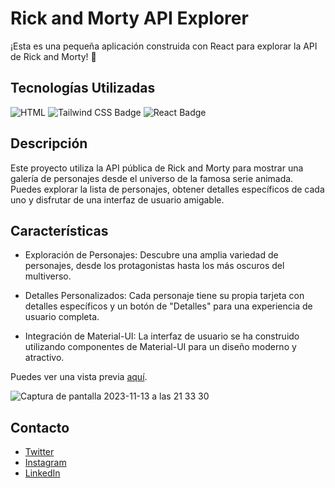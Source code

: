# Rick and Morty API Explorer

¡Esta es una pequeña aplicación construida con React para explorar la API de Rick and Morty! 🚀

## Tecnologías Utilizadas

![HTML](https://img.shields.io/badge/-HTML-ff4500?style=flat&logo=html5&logoColor=white)
![Tailwind CSS Badge](https://img.shields.io/badge/-Tailwind_CSS-38B2AC?style=flat&logo=tailwind-css&logoColor=white)
![React Badge](https://img.shields.io/badge/-React-61DAFB?style=flat&logo=react&logoColor=white)

## Descripción

Este proyecto utiliza la API pública de Rick and Morty para mostrar una galería de personajes desde el universo de la famosa serie animada. Puedes explorar la lista de personajes, obtener detalles específicos de cada uno y disfrutar de una interfaz de usuario amigable.

## Características

- Exploración de Personajes: Descubre una amplia variedad de personajes, desde los protagonistas hasta los más oscuros del multiverso.

- Detalles Personalizados: Cada personaje tiene su propia tarjeta con detalles específicos y un botón de "Detalles" para una experiencia de usuario completa.

- Integración de Material-UI: La interfaz de usuario se ha construido utilizando componentes de Material-UI para un diseño moderno y atractivo.



Puedes ver una vista previa [aquí]().

![Captura de pantalla 2023-11-13 a las 21 33 30](https://github.com/luisalmenarez/RickAndMortyAPI/assets/125621759/081f6849-5808-4529-a045-85ee077566c6)


## Contacto

- [Twitter](https://twitter.com/_luisalmenarez)
- [Instagram](https://www.instagram.com/_luisalmenarez/)
- [LinkedIn](https://www.linkedin.com/in/luisalmenarez/)

